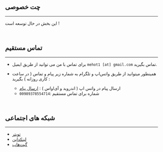 ## چت خصوصی

<hr />

این بخش در حال توسعه است !

<br />

## تماس مستقیم

<hr />

- برای تماس با من می توانید از طریق ایمیل `mehot1 [at] gmail.com` تماس بگیرید.

- همینطور میتوانید از طریق واتس‌اپ و تلگرام به شماره زیر پیام و تماس ( در ساعت کاری روزانه ) بگیرید :
  - ارسال پیام در واتس اپ ( اندروید و آی‌او‌اس ) : [ارسال پیام](https://wa.me/989378554714/?text=سلام)
  - شماره برای تماس مستقیم :`00989378554714`

<br />

## شبکه های اجتماعی

<hr />

- [تویتر](https://www.twitter.com/ZemaniAli/)
- [لینکداین](https://www.linkedin.com/in/ali-zemani/)
- [گیت‌هاب](https://github.com/mehotkhan)
